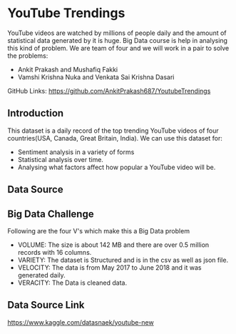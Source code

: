 # YouTube Trendings

YouTube videos are watched by millions of people daily and the amount of statistical data generated by it is huge. Big Data course is help in analysing this kind of problem. We are team of four and we will work in a pair to solve the problems:

* Ankit Prakash and Mushafiq Fakki
* Vamshi Krishna Nuka and Venkata Sai Krishna Dasari

GitHub Links: https://github.com/AnkitPrakash687/YoutubeTrendings

## Introduction

This dataset is a daily record of the top trending YouTube videos of four countries(USA, Canada, Great Britain, India). We can use this dataset for: 
* Sentiment analysis in a variety of forms
* Statistical analysis over time.
* Analysing what factors affect how popular a YouTube video will be.

## Data Source


## Big Data Challenge

Following are the four V's which make this a Big Data problem

* VOLUME: The size is about 142 MB and there are over 0.5 million records with 16 columns.
* VARIETY: The dataset is Structured and is in the csv as well as json file.
* VELOCITY: The data is from May 2017 to June 2018 and it was generated daily.
* VERACITY: The Data is cleaned data.

## Data Source Link

https://www.kaggle.com/datasnaek/youtube-new



